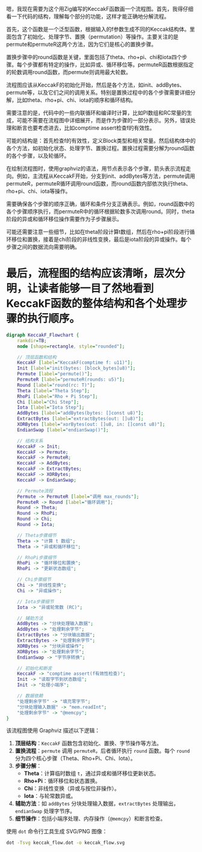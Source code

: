 嗯，我现在需要为这个用Zig编写的KeccakF函数画一个流程图。首先，我得仔细看一下代码的结构，理解每个部分的功能，这样才能正确地分解流程。

首先，这个函数是一个泛型函数，根据输入的f参数生成不同的Keccak结构体。里面包含了初始化、处理字节、置换（permutation）等操作。主要关注的是permute和permuteR这两个方法，因为它们是核心的置换步骤。

置换步骤中的round函数是关键，里面包括了theta、rho+pi、chi和iota四个步骤。每个步骤都有特定的操作，比如异或、循环移位等。permuteR函数根据指定的轮数调用round函数，而permute则调用最大轮数。

流程图应该从KeccakF的初始化开始，然后是各个方法，如init、addBytes、permute等，以及它们之间的调用关系。特别是置换过程中的各个步骤需要详细分解，比如theta、rho+pi、chi、iota的顺序和循环结构。

需要注意的是，代码中的一些内联循环和编译时计算，比如PI数组和RC常量的生成，可能不需要在流程图中详细展开，而是作为步骤的一部分表示。另外，错误处理和断言也要考虑进去，比如comptime assert检查f的有效性。

可能的结构是：首先检查f的有效性，定义Block类型和相关常量。然后结构体中的各个方法，如初始化状态、处理字节、置换过程。置换过程需要分解为round函数的各个步骤，以及轮循环。

在绘制流程图时，使用graphviz的语法，用节点表示各个步骤，箭头表示流程走向。例如，主流程从KeccakF开始，分支到init、addBytes等方法，permute调用permuteR，permuteR循环调用round函数，而round函数内部依次执行theta、rho+pi、chi、iota等操作。

需要确保各个步骤的顺序正确，循环和条件分支正确表示。例如，round函数中的各个步骤顺序执行，而permuteR中的循环根据轮数多次调用round。同时，theta阶段的异或和循环移位操作需要作为子步骤展示。

可能还需要注意一些细节，比如在theta阶段计算t数组，然后在rho+pi阶段进行循环移位和置换，接着是chi阶段的非线性变换，最后是iota阶段的异或操作。每个步骤之间的数据流向需要明确。

最后，流程图的结构应该清晰，层次分明，让读者能够一目了然地看到KeccakF函数的整体结构和各个处理步骤的执行顺序。
================================================
```dot
digraph KeccakF_Flowchart {
    rankdir=TB;
    node [shape=rectangle, style="rounded"];

    // 顶层函数和结构
    KeccakF [label="KeccakF(comptime f: u11)"];
    Init [label="init(bytes: [block_bytes]u8)"];
    Permute [label="permute()"];
    PermuteR [label="permuteR(rounds: u5)"];
    Round [label="round(rc: T)"];
    Theta [label="Theta Step"];
    RhoPi [label="Rho + Pi Step"];
    Chi [label="Chi Step"];
    Iota [label="Iota Step"];
    AddBytes [label="addBytes(bytes: []const u8)"];
    ExtractBytes [label="extractBytes(out: []u8)"];
    XORBytes [label="xorBytes(out: []u8, in: []const u8)"];
    EndianSwap [label="endianSwap()"];

    // 结构关系
    KeccakF -> Init;
    KeccakF -> Permute;
    KeccakF -> PermuteR;
    KeccakF -> AddBytes;
    KeccakF -> ExtractBytes;
    KeccakF -> XORBytes;
    KeccakF -> EndianSwap;

    // Permute流程
    Permute -> PermuteR [label="调用 max_rounds"];
    PermuteR -> Round [label="循环调用"];
    Round -> Theta;
    Round -> RhoPi;
    Round -> Chi;
    Round -> Iota;

    // Theta步骤细节
    Theta -> "计算 t 数组";
    Theta -> "异或和循环移位";

    // RhoPi步骤细节
    RhoPi -> "循环移位和置换";
    RhoPi -> "更新状态数组";

    // Chi步骤细节
    Chi -> "非线性变换";
    Chi -> "异或操作";

    // Iota步骤细节
    Iota -> "异或轮常数 (RC)";

    // 辅助方法
    AddBytes -> "分块处理输入数据";
    AddBytes -> "处理剩余字节";
    ExtractBytes -> "分块输出数据";
    ExtractBytes -> "处理剩余字节";
    XORBytes -> "分块异或操作";
    XORBytes -> "处理剩余字节";
    EndianSwap -> "字节序转换";

    // 初始化和断言
    KeccakF -> "comptime assert(f有效性检查)";
    Init -> "读取字节到状态数组";
    Init -> "处理小端序";

    // 数据依赖
    "处理剩余字节" -> "填充零字节";
    "分块处理输入数据" -> "mem.readInt";
    "处理剩余字节" -> "@memcpy";
}
``` 

该流程图使用 Graphviz 描述以下逻辑：

1. **顶层结构**：`KeccakF` 函数包含初始化、置换、字节操作等方法。
2. **置换流程**：`permute` 调用 `permuteR`，后者循环执行 `round` 函数。每个 `round` 分为四个核心步骤（Theta、Rho+Pi、Chi、Iota）。
3. **步骤分解**：
   - **Theta**：计算临时数组 `t`，通过异或和循环移位更新状态。
   - **Rho+Pi**：循环移位和状态置换。
   - **Chi**：非线性变换（异或与按位非操作）。
   - **Iota**：与轮常数异或。
4. **辅助方法**：如 `addBytes` 分块处理输入数据，`extractBytes` 处理输出，`endianSwap` 处理字节序。
5. **细节操作**：包括小端序处理、内存操作（`@memcpy`）和断言检查。

使用 `dot` 命令行工具生成 SVG/PNG 图像：

```bash
dot -Tsvg keccak_flow.dot -o keccak_flow.svg
```